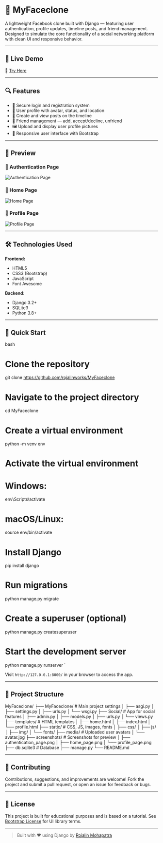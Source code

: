 
# 📘 MyFaceclone

A lightweight Facebook clone built with Django — featuring user authentication, profile updates, timeline posts, and friend management. Designed to simulate the core functionality of a social networking platform with clean UI and responsive behavior.

---

## 🎯 Live Demo

🔗 [Try Here](#)  
<!-- Replace # with your deployed live link if available -->

---

## 🔍 Features

* 🔐 Secure login and registration system
* 👤 User profile with avatar, status, and location
* 📝 Create and view posts on the timeline
* 👥 Friend management — add, accept/decline, unfriend
* 🖼 Upload and display user profile pictures
* 📱 Responsive user interface with Bootstrap

---

## 📸 Preview

### 🔹 Authentication Page  
![Authentication Page](screenshots/authentication_page.png)

### 🔹 Home Page  
![Home Page](screenshots/home_page.png)

### 🔹 Profile Page  
![Profile Page](screenshots/profile_page.png)

---

## 🛠 Technologies Used

**Frontend:**
- HTML5
- CSS3 (Bootstrap)
- JavaScript
- Font Awesome

**Backend:**
- Django 3.2+
- SQLite3
- Python 3.8+

---

## 🚀 Quick Start

bash
# Clone the repository
git clone https://github.com/rojalinworks/MyFaceclone

# Navigate to the project directory
cd MyFaceclone

# Create a virtual environment
python -m venv env

# Activate the virtual environment
# Windows:
env\Scripts\activate
# macOS/Linux:
source env/bin/activate

# Install Django
pip install django

# Run migrations
python manage.py migrate

# Create a superuser (optional)
python manage.py createsuperuser

# Start the development server
python manage.py runserver
`

Visit `http://127.0.0.1:8000/` in your browser to access the app.

---

## 📁 Project Structure


MyFaceclone/
├── MyFaceclone/             # Main project settings
│   ├── asgi.py
│   ├── settings.py
│   ├── urls.py
│   └── wsgi.py
├── Social/                  # App for social features
│   ├── admin.py
│   ├── models.py
│   ├── urls.py
│   └── views.py
├── templates/               # HTML templates
│   ├── home.html
│   ├── index.html
│   └── profile.html
├── static/                  # CSS, JS, images, fonts
│   ├── css/
│   ├── js/
│   ├── img/
│   └── fonts/
├── media/                   # Uploaded user avatars
│   └── avatar.jpg
├── screenshots/             # Screenshots for preview
│   ├── authentication_page.png
│   ├── home_page.png
│   └── profile_page.png
├── db.sqlite3               # Database
├── manage.py
└── README.md


---

## 🤝 Contributing

Contributions, suggestions, and improvements are welcome!
Fork the project and submit a pull request, or open an issue for feedback or bugs.

---

## 📄 License

This project is built for educational purposes and is based on a tutorial.
See [Bootstrap License](https://github.com/twbs/bootstrap/blob/main/LICENSE) for UI library terms.

---

> Built with ❤ using Django by [Rojalin Mohapatra](https://github.com/rojalinworks)



